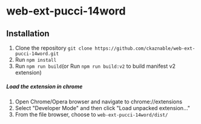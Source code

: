 # web-ext-pucci-14word

## Installation
1. Clone the repository `git clone https://github.com/ckaznable/web-ext-pucci-14word.git`
2. Run `npm install`
3. Run `npm run build`(or Run `npm run build:v2` to build manifest v2 extension)

##### Load the extension in chrome
1. Open Chrome/Opera browser and navigate to chrome://extensions
2. Select "Developer Mode" and then click "Load unpacked extension..."
3. From the file browser, choose to `web-ext-pucci-14word/dist/`